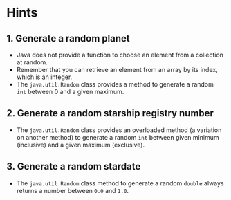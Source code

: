 # Hints

## 1. Generate a random planet

- Java does not provide a function to choose an element from a collection at random.
- Remember that you can retrieve an element from an array by its index, which is an integer.
- The `java.util.Random` class provides a method to generate a random `int` between 0 and a given maximum.

## 2. Generate a random starship registry number

- The `java.util.Random` class provides an overloaded method (a variation on another method) to generate a random `int` between given minimum (inclusive) and a given maximum (exclusive).

## 3. Generate a random stardate

- The `java.util.Random` class method to generate a random `double` always returns a number between `0.0` and `1.0`.
